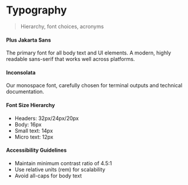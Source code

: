 # Typography

> Hierarchy, font choices, acronyms

<!-- card-grid -->
<!-- card {"variant": "primary", "tags": ["Font Family", "Base"]} -->
#### Plus Jakarta Sans
The primary font for all body text and UI elements. A modern, highly readable sans-serif that works well across platforms.
<!-- end-card -->

<!-- card {"variant": "info", "tags": ["Font Family", "Code"]} -->
#### Inconsolata
Our monospace font, carefully chosen for terminal outputs and technical documentation.
<!-- end-card -->

<!-- card {"variant": "success", "tags": ["Best Practices"]} -->
#### Font Size Hierarchy
- Headers: 32px/24px/20px
- Body: 16px
- Small text: 14px
- Micro text: 12px
<!-- end-card -->

<!-- card {"variant": "warning", "tags": ["Accessibility", "WCAG"]} -->
#### Accessibility Guidelines
- Maintain minimum contrast ratio of 4.5:1
- Use relative units (rem) for scalability
- Avoid all-caps for body text
<!-- end-card -->
<!-- end-card-grid -->